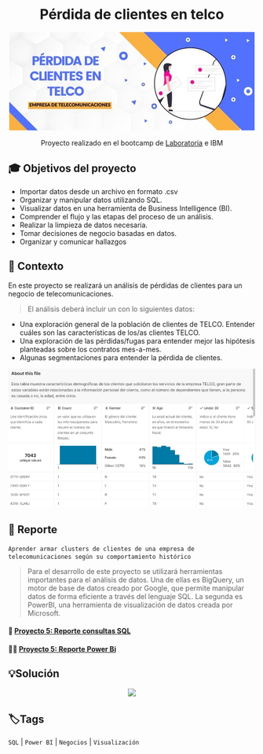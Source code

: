 <div align="center"> <h1> Pérdida de clientes en telco </h1>  
  
![](/Portada_3.jpg)
  
Proyecto realizado en el bootcamp de [Laboratoria](https://app.laboratoria.la/signup-and-login/) e IBM
</div>

## 🎓 Objetivos del proyecto

- Importar datos desde un archivo en formato .csv
- Organizar y manipular datos utilizando SQL.
- Visualizar datos en una herramienta de Business Intelligence (BI).
- Comprender el flujo y las etapas del proceso de un análisis.
- Realizar la limpieza de datos necesaria.
- Tomar decisiones de negocio basadas en datos.
- Organizar y comunicar hallazgos

## 📌 Contexto

En este proyecto se realizará un análisis de pérdidas de clientes para un negocio de telecomunicaciones.
>El análisis deberá incluir un con lo siguientes datos:
- Una exploración general de la población de clientes de TELCO. Entender cuáles son las características de los/as clientes TELCO. 
- Una exploración de las pérdidas/fugas para entender mejor las hipótesis planteadas sobre los contratos mes-a-mes.
- Algunas segmentaciones para entender la pérdida de clientes.
<div align="center">
  
![](/Dataset_4.jpg) 
  </div>


## 🔎  Reporte

    Aprender armar clusters de clientes de una empresa de telecomunicaciones según su comportamiento histórico 
    
>Para el desarrollo de este proyecto se utilizará herramientas importantes para el análisis de datos. Una de ellas es BigQuery, un motor de base de datos creado por Google, que permite manipular datos de forma eficiente a través del lenguaje SQL. La segunda es PowerBI, una herramienta de visualización de datos creada por Microsoft.

<h4 align="left"> 📝 <a href="https://console.cloud.google.com/bigquery?sq=698978005693:15681600104c4a2491c10e330bab7a90">Proyecto 5: Reporte consultas SQL</a>
  
<h4 align="left"> 👩‍💻 <a href="https://drive.google.com/drive/folders/1UPQef681MI_pN0WiTB6ly97mtTP63qlg?usp=sharing">Proyecto 5: Reporte Power Bi</a>


## 💡Solución
  
<div align="center">
  
<a target="_blank" href="https://www.loom.com/share/d66c7e480cf649188eb766378b791fc4" rel="noopener noreferrer" >![](https://cdn.loom.com/sessions/thumbnails/d66c7e480cf649188eb766378b791fc4-with-play.gif)</a>


</div>
  

## 🏷️Tags

`SQL` | `Power BI` | `Negocios` | `Visualización` 
